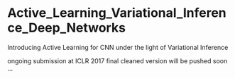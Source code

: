 # Active_Learning_Variational_Inference_Deep_Networks
Introducing Active Learning for CNN under the light of Variational Inference


ongoing submission at ICLR 2017
final cleaned version will be pushed soon ...
